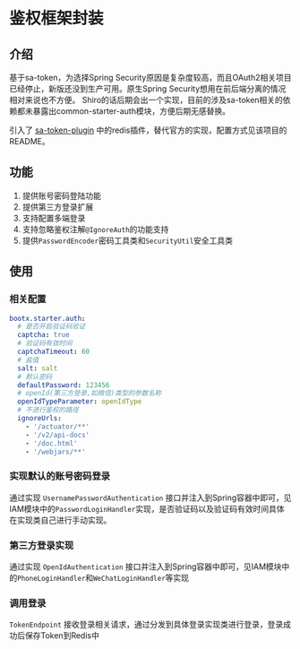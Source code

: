 # 鉴权框架封装

## 介绍
基于sa-token，为选择Spring Security原因是复杂度较高，而且OAuth2相关项目已经停止，新版还没到生产可用。原生Spring Security想用在前后端分离的情况相对来说也不方便。
Shiro的话后期会出一个实现，目前的涉及sa-token相关的依赖都未暴露出common-starter-auth模块，方便后期无感替换。

引入了 [sa-token-plugin](https://gitee.com/bootx/sa-token-plugin) 中的redis插件，替代官方的实现，配置方式见该项目的README。
## 功能
1. 提供账号密码登陆功能
2. 提供第三方登录扩展
3. 支持配置多端登录
4. 支持忽略鉴权注解`@IgnoreAuth`的功能支持
5. 提供`PasswordEncoder`密码工具类和`SecurityUtil`安全工具类

## 使用

### 相关配置

```yaml
bootx.starter.auth:
  # 是否开启验证码验证
  captcha: true
  # 验证码有效时间
  captchaTimeout: 60
  # 盐值
  salt: salt
  # 默认密码
  defaultPassword: 123456
  # openId(第三方登录,如微信)类型的参数名称
  openIdTypeParameter: openIdType
  # 不进行鉴权的路径
  ignoreUrls:
    - '/actuator/**'
    - '/v2/api-docs'
    - '/doc.html'
    - '/webjars/**'
```

### 实现默认的账号密码登录
通过实现 `UsernamePasswordAuthentication` 接口并注入到Spring容器中即可，见IAM模块中的`PasswordLoginHandler`实现，是否验证码以及验证码有效时间具体在实现类自己进行手动实现。

### 第三方登录实现
通过实现 `OpenIdAuthentication` 接口并注入到Spring容器中即可，见IAM模块中的`PhoneLoginHandler`和`WeChatLoginHandler`等实现

### 调用登录
`TokenEndpoint` 接收登录相关请求，通过分发到具体登录实现类进行登录，登录成功后保存Token到Redis中